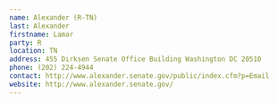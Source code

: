 ```yaml
---
name: Alexander (R-TN)
last: Alexander
firstname: Lamar
party: R
location: TN
address: 455 Dirksen Senate Office Building Washington DC 20510
phone: (202) 224-4944
contact: http://www.alexander.senate.gov/public/index.cfm?p=Email
website: http://www.alexander.senate.gov/
---
```

